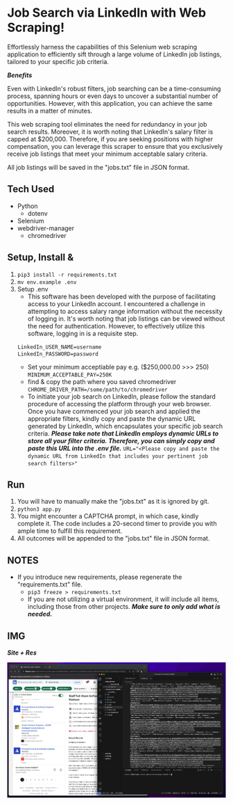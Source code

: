 # Job Search via LinkedIn with Web Scraping!
Effortlessly harness the capabilities of this Selenium web scraping application to efficiently sift through a large volume of LinkedIn job listings, tailored to your specific job criteria.

***Benefits***

Even with LinkedIn's robust filters, job searching can be a time-consuming process, spanning hours or even days to uncover a substantial number of opportunities. However, with this application, you can achieve the same results in a matter of minutes.

This web scraping tool eliminates the need for redundancy in your job search results. Moreover, it is worth noting that LinkedIn's salary filter is capped at $200,000. Therefore, if you are seeking positions with higher compensation, you can leverage this scraper to ensure that you exclusively receive job listings that meet your minimum acceptable salary criteria.

All job listings will be saved in the "jobs.txt" file in JSON format.

## Tech Used
- Python
    - dotenv
- Selenium
- webdriver-manager
    - chromedriver
<!-- - lxml
- requests
- BeautifulSoup -->



## Setup, Install & 

1. `pip3 install -r requirements.txt`
2. `mv env.example .env`
3. Setup .env
    - This software has been developed with the purpose of facilitating access to your LinkedIn account. I encountered a challenge in attempting to access salary range information without the necessity of logging in. It's worth noting that job listings can be viewed without the need for authentication. However, to effectively utilize this software, logging in is a requisite step.
    ```
    LinkedIn_USER_NAME=username
    LinkedIn_PASSWORD=password  
    ```
    - Set your minimum acceptiable pay e.g. ($250,000.00 >>> 250) 
    `MINIMUM_ACCEPTABLE_PAY=250K`
    - find & copy the path where you saved chromedriver
    `CHROME_DRIVER_PATH=/some/path/to/chromedriver`
    - To initiate your job search on LinkedIn, please follow the standard procedure of accessing the platform through your web browser. Once you have commenced your job search and applied the appropriate filters, kindly copy and paste the dynamic URL generated by LinkedIn, which encapsulates your specific job search criteria. ***Please take note that LinkedIn employs dynamic URLs to store all your filter criteria. Therefore, you can simply copy and paste this URL into the .env file.***
    `URL="<Please copy and paste the dynamic URL from LinkedIn that includes your pertinent job search filters>"`

## Run

1. You will have to manually make the "jobs.txt" as it is ignored by git.
2. `python3 app.py`
3. You might encounter a CAPTCHA prompt, in which case, kindly complete it. The code includes a 20-second timer to provide you with ample time to fulfill this requirement.
4. All outcomes will be appended to the "jobs.txt" file in JSON format.


## NOTES

- If you introduce new requirements, please regenerate the "requirements.txt" file.
    - `pip3 freeze > requirements.txt` 
    - If you are not utilizing a virtual environment, it will include all items, including those from other projects. ***Make sure to only add what is needed.*** 


## IMG

***Site + Res***

![Image of the terminal just before entering the command to run the scraper](https://raw.githubusercontent.com/LWRGitHub/job-search-scraping-linkedin/main/job-search-scraping-img.png)

